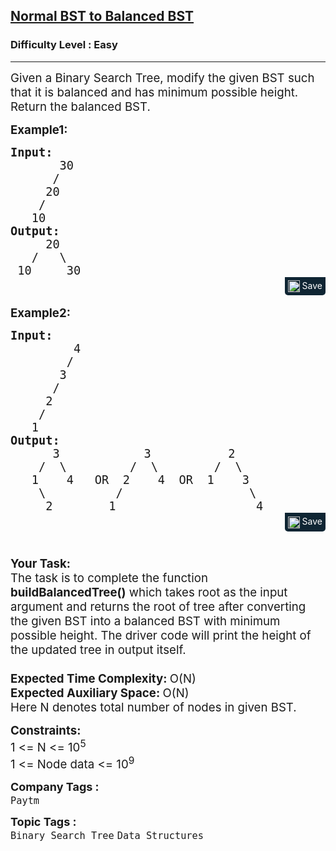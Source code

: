 <h2><a href="https://practice.geeksforgeeks.org/problems/normal-bst-to-balanced-bst/1">Normal BST to Balanced BST</a></h2><h3>Difficulty Level : Easy</h3><hr><div class="problems_problem_content__Xm_eO"><p><span style="font-size: 14pt;">Given a Binary Search Tree, modify the given BST such that it is balanced and has minimum possible height. Return the balanced BST.</span></p>
<p><span style="font-size: 14pt;"><strong>Example1:</strong></span></p>
<pre style="margin-bottom: 0px;"><span style="font-size: 14pt;"><strong>Input:</strong>
       30
      /
     20
    /
   10<br></span><span style="font-size: 14pt;"><strong>Output:</strong>
     20
   /   \
 10     30
</span></pre><div class="saveCodeBtnTag" style="text-align:right; margin-bottom:17px;"><span class="saveCodeBtnSpan saveCodeBtnTag" style="background:#0f2533; padding: 5px; border-radius: 0 0 5px 5px;  display: inline-block;" onmouseover="this.style=`background:#797979;;padding: 5px; border-radius: 0 0 5px 5px;  display: inline-block;`" ;="" onmouseout="this.style=`background:#0f2533; padding: 5px; border-radius: 0 0 5px 5px;  display: inline-block;`;"><a src="?&amp;url=https://practice.geeksforgeeks.org/problems/normal-bst-to-balanced-bst/1&amp;title=Normal%20BST%20to%20Balanced%20BST%20%7C%20Practice%20%7C%20GeeksforGeeks&amp;hashtags=&amp;code=Input%3A%0A%20%20%20%20%20%20%2030%0A%20%20%20%20%20%20%2F%0A%20%20%20%20%2020%0A%20%20%20%20%2F%0A%20%20%2010%0AOutput%3A%0A%20%20%20%20%2020%0A%20%20%20%2F%20%20%20%5C%0A%2010%20%20%20%20%2030%0A" class="saveCodeBtn saveCodeBtnTag" style="color: white; text-decoration: none; text-shadow: none; background-color: transparent;"><img src="chrome-extension://annlhfjgbkfmbbejkbdpgbmpbcjnehbb/images/saveicon.png" style="margin:0; display: inline-block; vertical-align: middle; height: 19px; width: 19px;background: #ffffff00; border: none;" class="saveCodeBtnTag"> Save</a><a></a></span></div>
<p><span style="font-size: 14pt;"><strong>Example2:</strong></span></p>
<pre style="margin-bottom: 0px;"><span style="font-size: 14pt;"><strong>Input:</strong>
         4
        /
       3
      /
     2
    /
   1
<strong>Output:</strong>
      3            3           2
    /  \         /  \        /  \
   1    4   OR  2    4  OR  1    3   
    \          /                  \ <br>     2        1                    4</span></pre><div class="saveCodeBtnTag" style="text-align:right; margin-bottom:17px;"><span class="saveCodeBtnSpan saveCodeBtnTag" style="background:#0f2533; padding: 5px; border-radius: 0 0 5px 5px;  display: inline-block;" onmouseover="this.style=`background:#797979;;padding: 5px; border-radius: 0 0 5px 5px;  display: inline-block;`" ;="" onmouseout="this.style=`background:#0f2533; padding: 5px; border-radius: 0 0 5px 5px;  display: inline-block;`;"><a src="?&amp;url=https://practice.geeksforgeeks.org/problems/normal-bst-to-balanced-bst/1&amp;title=Normal%20BST%20to%20Balanced%20BST%20%7C%20Practice%20%7C%20GeeksforGeeks&amp;hashtags=&amp;code=Input%3A%0A%20%20%20%20%20%20%20%20%204%0A%20%20%20%20%20%20%20%20%2F%0A%20%20%20%20%20%20%203%0A%20%20%20%20%20%20%2F%0A%20%20%20%20%202%0A%20%20%20%20%2F%0A%20%20%201%0AOutput%3A%0A%20%20%20%20%20%203%20%20%20%20%20%20%20%20%20%20%20%203%20%20%20%20%20%20%20%20%20%20%202%0A%20%20%20%20%2F%20%20%5C%20%20%20%20%20%20%20%20%20%2F%20%20%5C%20%20%20%20%20%20%20%20%2F%20%20%5C%0A%20%20%201%20%20%20%204%20%20%20OR%20%202%20%20%20%204%20%20OR%20%201%20%20%20%203%20%20%20%0A%20%20%20%20%5C%20%20%20%20%20%20%20%20%20%20%2F%20%20%20%20%20%20%20%20%20%20%20%20%20%20%20%20%20%20%5C%20%0A%20%20%20%20%202%20%20%20%20%20%20%20%201%20%20%20%20%20%20%20%20%20%20%20%20%20%20%20%20%20%20%20%204" class="saveCodeBtn saveCodeBtnTag" style="color: white; text-decoration: none; text-shadow: none; background-color: transparent;"><img src="chrome-extension://annlhfjgbkfmbbejkbdpgbmpbcjnehbb/images/saveicon.png" style="margin:0; display: inline-block; vertical-align: middle; height: 19px; width: 19px;background: #ffffff00; border: none;" class="saveCodeBtnTag"> Save</a><a></a></span></div>
<p><span style="font-size: 14pt;"><strong><br>Your Task:</strong><br>The task is to complete the function <strong>buildBalancedTree()</strong> which takes root as the input argument and returns the root of tree after converting the given BST&nbsp;into a balanced BST with minimum possible height. The driver code will print the height of the updated tree in output itself. </span><br><span style="font-size: 14pt;">&nbsp;</span><br><span style="font-size: 14pt;"><strong>Expected Time Complexity:&nbsp;</strong>O(N)<br><strong>Expected Auxiliary Space: </strong>O(N)<br>Here N denotes total number of nodes in given BST.</span></p>
<p><span style="font-size: 14pt;"><strong>Constraints:</strong><br>1 &lt;= N &lt;= 10<sup>5</sup><br>1 &lt;= Node data &lt;= 10<sup>9</sup></span></p></div><p><span style=font-size:18px><strong>Company Tags : </strong><br><code>Paytm</code>&nbsp;<br><p><span style=font-size:18px><strong>Topic Tags : </strong><br><code>Binary Search Tree</code>&nbsp;<code>Data Structures</code>&nbsp;